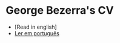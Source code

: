 # George Bezerra's CV

* [Read in english]
* [Ler em português](https://github.com/georgebezerra/curriculum-vitae/blob/master/CURRICULUM-FULL-PT-BR.md)